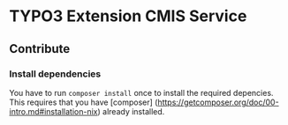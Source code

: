 # TYPO3 Extension CMIS Service

## Contribute

### Install dependencies

You have to run `composer install` once to install the required depencies.
This requires that you have [composer]
(https://getcomposer.org/doc/00-intro.md#installation-nix) already installed.